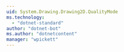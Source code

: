```yaml
---
uid: System.Drawing.Drawing2D.QualityMode
ms.technology: 
  - "dotnet-standard"
author: "dotnet-bot"
ms.author: "dotnetcontent"
manager: "wpickett"
---
```

